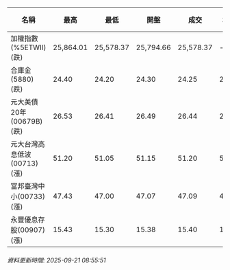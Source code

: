 | 名稱 | 最高 | 最低 | 開盤 | 成交 | 均價 | 成交金額(億) | 昨收 | 漲跌幅 | 漲跌 | 總量 | 昨量 | 振幅 |
| -------- | -------- | -------- | -------- |-------- | -------- | -------- |-------- |-------- |-------- | -------- | -------- |-------- |
|加權指數(%5ETWII) (跌)|25,864.01|25,578.37|25,794.66|25,578.37|-|5,986.95|25,769.36|0.74%|190.99|9,677,219|0|1.11%|
|合庫金(5880) (跌)|24.40|24.20|24.30|24.25|24.28|3.47|24.30|0.21%|0.05|14,307|11,084|0.82%|
|元大美債20年(00679B) (跌)|26.53|26.41|26.49|26.44|26.47|11.74|26.73|1.08%|0.29|44,343|32,807|0.45%|
|元大台灣高息低波(00713) (漲)|51.20|51.05|51.15|51.20|51.13|4.77|51.05|0.29%|0.15|9,327|10,214|0.29%|
|富邦臺灣中小(00733) (漲)|47.43|47.00|47.07|47.09|47.27|0.508|46.84|0.53%|0.25|1,075|1,088|0.92%|
|永豐優息存股(00907) (漲)|15.43|15.30|15.38|15.40|15.39|0.106|15.38|0.13%|0.02|690|669|0.85%|
###### 資料更新時間: 2025-09-21 08:55:51